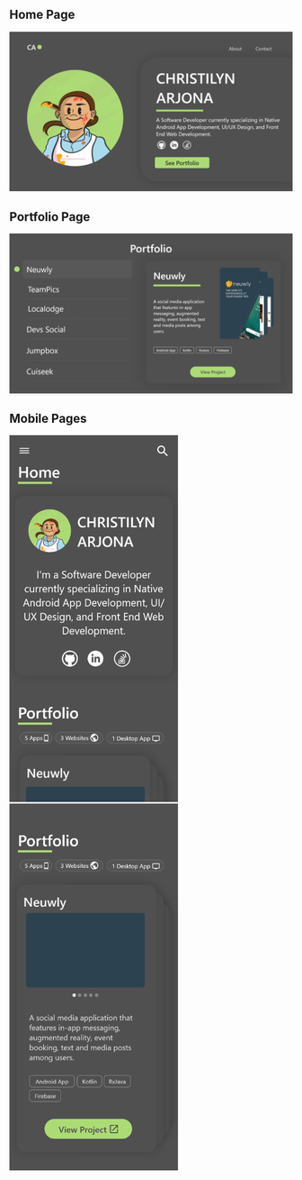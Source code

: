 <h2>Home Page</h2>

![](/public/home.png)

<h2>Portfolio Page</h2>

![](/public/portfolio.png)

<h2>Mobile Pages</h2>

<img src="public/Home_Mobile.png" alt="Home page mobile" width="300" style="margin-right: 20px"/> <img src="public/Portfolio_Mobile.png" alt="Home page mobile" width="300"/>
